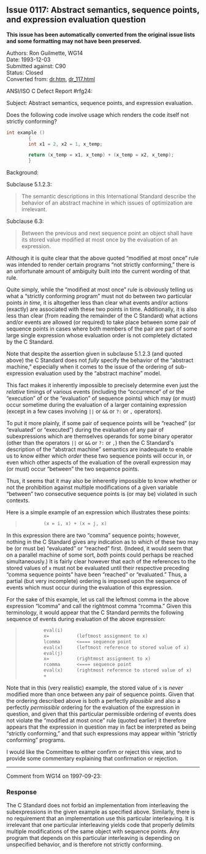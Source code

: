 ## Issue 0117: Abstract semantics, sequence points, and expression evaluation question

**This issue has been automatically converted from the original issue lists and some formatting may not have been preserved.**

Authors: Ron Guilmette, WG14  
Date: 1993-12-03  
Submitted against: C90  
Status: Closed  
Converted from: [dr.htm](https://www.open-std.org/jtc1/sc22/wg14/www/docs/dr.htm), [dr_117.html](https://www.open-std.org/jtc1/sc22/wg14/www/docs/dr_117.html)

ANSI/ISO C Defect Report #rfg24:

Subject: Abstract semantics, sequence points, and expression evaluation.

Does the following code involve usage which renders the code itself not strictly
conforming?

```c
int example ()
        {
        int x1 = 2, x2 = 1, x_temp;

        return (x_temp = x1, x_temp) + (x_temp = x2, x_temp);
        }
```

Background:

Subclause 5.1.2.3:

> The semantic descriptions in this International Standard describe the behavior
> of an abstract machine in which issues of optimization are irrelevant.

Subclause 6.3:

> Between the previous and next sequence point an object shall have its stored
> value modified at most once by the evaluation of an expression.

Although it is quite clear that the above quoted “modified at most once” rule
was intended to render certain programs “not strictly conforming,” there is an
unfortunate amount of ambiguity built into the current wording of that rule.

Quite simply, while the “modified at most once” rule is obviously telling us
what a “strictly conforming program” must not do between two particular points
*in time,* it is altogether less than clear what events and/or actions (exactly)
are associated with these two points in time. Additionally, it is also less than
clear (from reading the remainder of the C Standard) what actions and/or events
are allowed (or required) to take place between some pair of sequence points in
cases where both members of the pair are part of some large single expression
whose evaluation order is not completely dictated by the C Standard.

Note that despite the assertion given in subclause 5.1.2.3 (and quoted above)
the C Standard does not *fully* specify the behavior of the “abstract machine,”
especially when it comes to the issue of the ordering of sub-expression
evaluation used by the “abstract machine” model.

This fact makes it inherently impossible to precisely determine even just the
*relative* timings of various events (including the “occurrence” of or the
“execution” of or the “evaluation” of sequence points) which may (or must) occur
sometime during the evaluation of a larger containing expression (except in a
few cases involving `||` or `&&` or `?:` or `,` operators).

To put it more plainly, if some pair of sequence points will be “reached” (or
“evaluated” or “executed”) during the evaluation of any pair of subexpressions
which are themselves operands for some binary operator (other than the operators
`||` or `&&` or `?:` or `,`) then the C Standard's description of the “abstract
machine” semantics are inadequate to enable us to know either which *order*
these two sequence points will occur in, or even which other aspects of the
evaluation of the overall expression may (or must) occur “between” the two
sequence points.

Thus, it seems that it may also be inherently impossible to know whether or not
the prohibition against multiple modifications of a given variable “between” two
consecutive sequence points is (or may be) violated in such contexts.

Here is a simple example of an expression which illustrates these points:

> ```c
>         (x = i, x) + (x = j, x)
> ```

In this expression there are two “comma” sequence points; however, nothing in
the C Standard gives any indication as to which of these two may be (or must be)
“evaluated” or “reached” first. (Indeed, it would seem that on a parallel
machine of some sort, *both* points could perhaps be reached simultaneously.) It
is fairly clear however that each of the references to the stored values of `x`
must not be evaluated until their respective preceding “comma sequence points”
have been “reached” or “evaluated.” Thus, a partial (but very incomplete)
ordering is imposed upon the sequence of events which must occur during the
evaluation of this expression.

For the sake of this example, let us call the leftmost comma in the above
expression “lcomma” and call the rightmost comma “rcomma.” Given this
terminology, it would appear that the C Standard permits the following sequence
of events during evaluation of the above expression:

> ```c
>         eval(i)
>         x=          (leftmost assignment to x)
>         lcomma      <==== sequence point
>         eval(x)     (leftmost reference to stored value of x)
>         eval(j)
>         x=          (rightmost assignment to x)
>         rcomma      <==== sequence point
>         eval(x)     (rightmost reference to stored value of x)
>         +
> ```

Note that in this (very realistic) example, the stored value of `x` is *never*
modified more than once between any pair of sequence points. Given that the
ordering described above is both a perfectly *plausible* and also a perfectly
*permissible* ordering for the evaluation of the expression in question, and
given that this particular permissible ordering of events does not violate the
“modified at most once” rule (quoted earlier) it therefore appears that the
expression in question may in fact be interpreted as being “strictly
conforming,” and that such expressions may appear within “strictly conforming”
programs.

I would like the Committee to either confirm or reject this view, and to provide
some commentary explaining that confirmation or rejection.

---

Comment from WG14 on 1997-09-23:

### Response

The C Standard does not forbid an implementation from interleaving the
subexpressions in the given example as specified above. Similarly, there is no
requirement that an implementation use this particular interleaving. It is
irrelevant that one particular interleaving yields code that properly delimits
multiple modifications of the same object with sequence points. Any program that
depends on this particular interleaving is depending on unspecified behavior,
and is therefore not strictly conforming.
